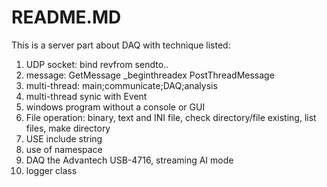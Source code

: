 # README.MD
This is a server part about DAQ with technique listed:
1. UDP socket: bind revfrom sendto..
2. message: GetMessage _beginthreadex PostThreadMessage
3. multi-thread: main;communicate;DAQ;analysis
4. multi-thread synic with Event
5. windows program without a console or GUI
6. File operation: binary, text and INI file, check directory/file existing, list files, make directory
7. USE include string
8. use of namespace
9. DAQ the Advantech USB-4716, streaming AI mode 
10. logger class